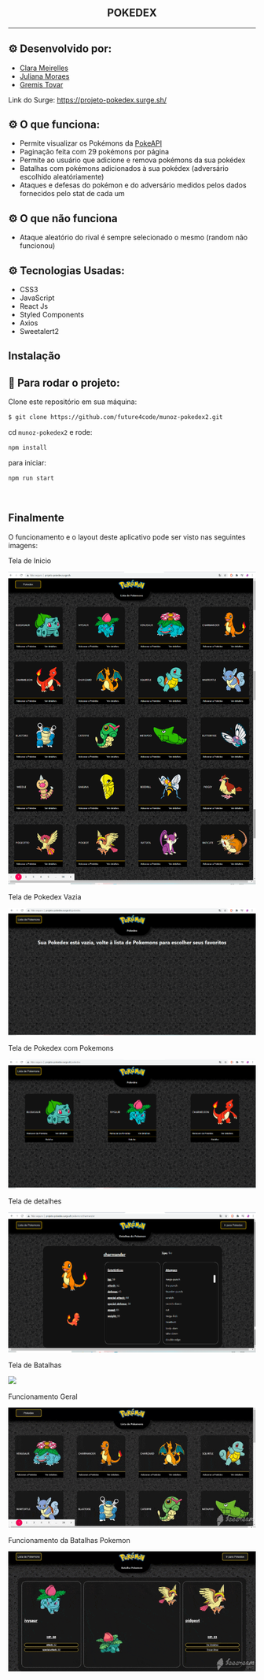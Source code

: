 <h2 align="center">POKEDEX</h2>

<hr/>

## ⚙️ Desenvolvido por: 
- [Clara Meirelles](https://github.com/ClaraMeirelles)
- [Juliana Moraes](https://github.com/jhmoraes)
- [Gremis Tovar](https://github.com/Gremis)

Link do Surge: https://projeto-pokedex.surge.sh/

## ⚙️ O que funciona:
- Permite visualizar os Pokémons da [PokeAPI](https://pokeapi.co/)
- Paginação feita com 29 pokémons por página
- Permite ao usuário que adicione e remova pokémons da sua pokédex
- Batalhas com pokémons adicionados à sua pokédex (adversário escolhido aleatóriamente)
- Ataques e defesas do pokémon e do adversário medidos pelos dados fornecidos pelo stat de cada um
## ⚙️ O que não funciona
- Ataque aleatório do rival é sempre selecionado o mesmo (random não funcionou)

## ⚙️ Tecnologias Usadas:
- CSS3
- JavaScript
- React Js
- Styled Components
- Axios
- Sweetalert2

## Instalação

## 🏁 Para rodar o projeto:

Clone este repositório em sua máquina:

```bash
$ git clone https://github.com/future4code/munoz-pokedex2.git
```

cd `munoz-pokedex2` e rode:

```bash
npm install
```

para iniciar:

```bash
npm run start
```

<br/>

## Finalmente

O funcionamento e o layout deste aplicativo pode ser visto nas seguintes imagens:

Tela de Inicio

![](public/homepage.png)

Tela de Pokedex Vazia

![](public/pokedex_vazia.png)

Tela de Pokedex com Pokemons

![](public/pokedex.png)

Tela de detalhes

![](public/detalhes.png)

Tela de Batalhas

![](public/batalhas.png)

Funcionamento Geral

![](public/funcionamento.gif)

Funcionamento da Batalhas Pokemon

![](public/batalha.gif)








